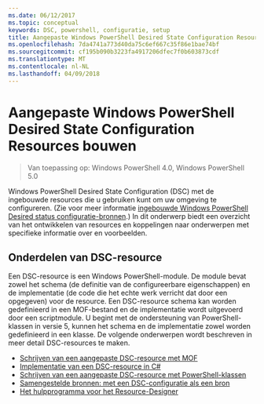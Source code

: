 ```yaml
---
ms.date: 06/12/2017
ms.topic: conceptual
keywords: DSC, powershell, configuratie, setup
title: Aangepaste Windows PowerShell Desired State Configuration Resources bouwen
ms.openlocfilehash: 7da4741a773d40da75c6ef667c35f86e1bae74bf
ms.sourcegitcommit: cf195b090b3223fa4917206dfec7f0b603873cdf
ms.translationtype: MT
ms.contentlocale: nl-NL
ms.lasthandoff: 04/09/2018
---
```

# <a name="build-custom-windows-powershell-desired-state-configuration-resources"></a>Aangepaste Windows PowerShell Desired State Configuration Resources bouwen

> Van toepassing op: Windows PowerShell 4.0, Windows PowerShell 5.0

Windows PowerShell Desired State Configuration (DSC) met de ingebouwde resources die u gebruiken kunt om uw omgeving te configureren. (Zie voor meer informatie [ingebouwde Windows PowerShell Desired status configuratie-bronnen](builtInResource.md).) In dit onderwerp biedt een overzicht van het ontwikkelen van resources en koppelingen naar onderwerpen met specifieke informatie over en voorbeelden.

## <a name="dsc-resource-components"></a>Onderdelen van DSC-resource

Een DSC-resource is een Windows PowerShell-module. De module bevat zowel het schema (de definitie van de configureerbare eigenschappen) en de implementatie (de code die het echte werk verricht dat door een opgegeven) voor de resource. Een DSC-resource schema kan worden gedefinieerd in een MOF-bestand en de implementatie wordt uitgevoerd door een scriptmodule. U begint met de ondersteuning van PowerShell-klassen in versie 5, kunnen het schema en de implementatie zowel worden gedefinieerd in een klasse. De volgende onderwerpen wordt beschreven in meer detail DSC-resources te maken.

* [Schrijven van een aangepaste DSC-resource met MOF](authoringResourceMOF.md)
* [Implementatie van een DSC-resource in C#](authoringResourceMofCS.md)
* [Schrijven van een aangepaste DSC-resource met PowerShell-klassen](authoringResourceClass.md)
* [Samengestelde bronnen: met een DSC-configuratie als een bron](authoringResourceComposite.md)
* [Het hulpprogramma voor het Resource-Designer](authoringResourceMofDesigner.md)